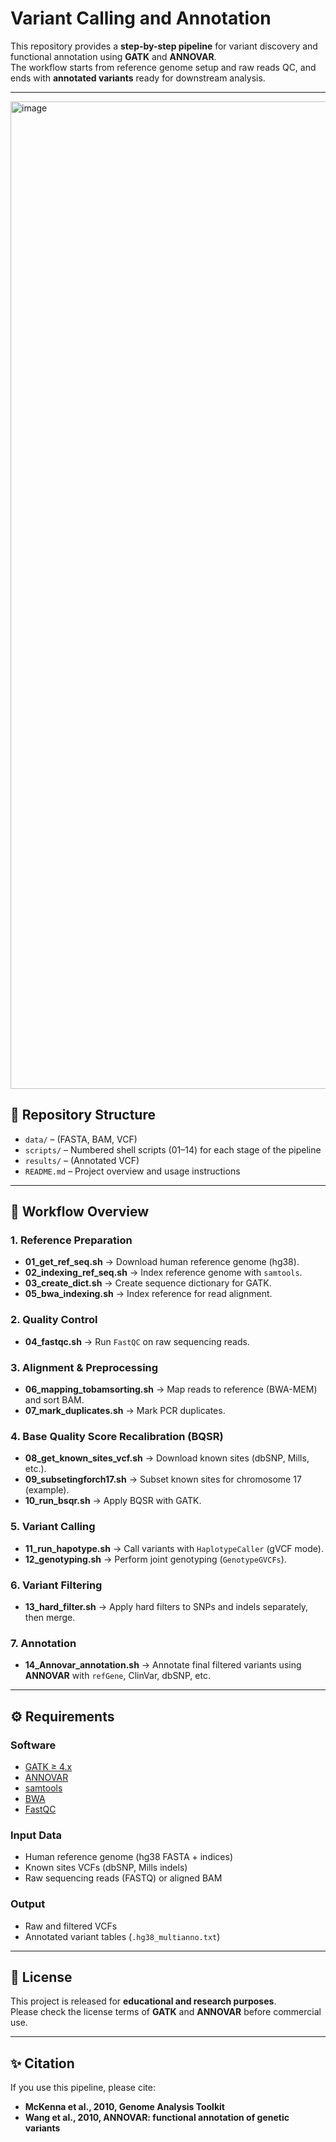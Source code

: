 # Variant Calling and Annotation

This repository provides a **step-by-step pipeline** for variant discovery and functional annotation using **GATK** and **ANNOVAR**.  
The workflow starts from reference genome setup and raw reads QC, and ends with **annotated variants** ready for downstream analysis.

---
<img width="1979" height="1580" alt="image" src="https://github.com/user-attachments/assets/b0b84845-4095-4ad9-bb55-728e5502d5d3" />




## 📂 Repository Structure

- `data/` –    (FASTA, BAM, VCF)  
- `scripts/` – Numbered shell scripts (01–14) for each stage of the pipeline  
- `results/` – (Annotated VCF)  
- `README.md` – Project overview and usage instructions  

---

## 🚀 Workflow Overview

### 1. Reference Preparation
- **01_get_ref_seq.sh** → Download human reference genome (hg38).  
- **02_indexing_ref_seq.sh** → Index reference genome with `samtools`.  
- **03_create_dict.sh** → Create sequence dictionary for GATK.  
- **05_bwa_indexing.sh** → Index reference for read alignment.  

### 2. Quality Control
- **04_fastqc.sh** → Run `FastQC` on raw sequencing reads.  

### 3. Alignment & Preprocessing
- **06_mapping_tobamsorting.sh** → Map reads to reference (BWA-MEM) and sort BAM.  
- **07_mark_duplicates.sh** → Mark PCR duplicates.  

### 4. Base Quality Score Recalibration (BQSR)
- **08_get_known_sites_vcf.sh** → Download known sites (dbSNP, Mills, etc.).  
- **09_subsetingforch17.sh** → Subset known sites for chromosome 17 (example).  
- **10_run_bsqr.sh** → Apply BQSR with GATK.  

### 5. Variant Calling
- **11_run_hapotype.sh** → Call variants with `HaplotypeCaller` (gVCF mode).  
- **12_genotyping.sh** → Perform joint genotyping (`GenotypeGVCFs`).  

### 6. Variant Filtering
- **13_hard_filter.sh** → Apply hard filters to SNPs and indels separately, then merge.  

### 7. Annotation
- **14_Annovar_annotation.sh** → Annotate final filtered variants using **ANNOVAR** with `refGene`, ClinVar, dbSNP, etc.  

---

## ⚙️ Requirements

### Software
- [GATK ≥ 4.x](https://gatk.broadinstitute.org/)  
- [ANNOVAR](https://annovar.openbioinformatics.org/)  
- [samtools](http://www.htslib.org/)  
- [BWA](http://bio-bwa.sourceforge.net/)  
- [FastQC](https://www.bioinformatics.babraham.ac.uk/projects/fastqc/)  

### Input Data
- Human reference genome (hg38 FASTA + indices)  
- Known sites VCFs (dbSNP, Mills indels)  
- Raw sequencing reads (FASTQ) or aligned BAM  

### Output
- Raw and filtered VCFs  
- Annotated variant tables (`.hg38_multianno.txt`)  

---

## 📜 License

This project is released for **educational and research purposes**.  
Please check the license terms of **GATK** and **ANNOVAR** before commercial use.  

---

## ✨ Citation

If you use this pipeline, please cite:  
- **McKenna et al., 2010, Genome Analysis Toolkit**  
- **Wang et al., 2010, ANNOVAR: functional annotation of genetic variants**  
